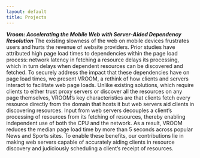 ```yaml
---
layout: default
title: Projects
---
```


***Vroom: Accelerating the Mobile Web with Server-Aided Dependency Resolution***
The existing slowness of the web on mobile devices frustrates users
and hurts the revenue of website providers. Prior studies have attributed
high page load times to dependencies within the page load
process: network latency in fetching a resource delays its processing,
which in turn delays when dependent resources can be discovered
and fetched.
To securely address the impact that these dependencies have on
page load times, we present VROOM, a rethink of how clients and
servers interact to facilitate web page loads. Unlike existing solutions,
which require clients to either trust proxy servers or discover
all the resources on any page themselves, VROOM’s key characteristics
are that clients fetch every resource directly from the domain
that hosts it but web servers aid clients in discovering resources.
Input from web servers decouples a client’s processing of resources
from its fetching of resources, thereby enabling independent use of
both the CPU and the network. As a result, VROOM reduces the
median page load time by more than 5 seconds across popular News
and Sports sites. To enable these benefits, our contributions lie in
making web servers capable of accurately aiding clients in resource
discovery and judiciously scheduling a client’s receipt of resources.
